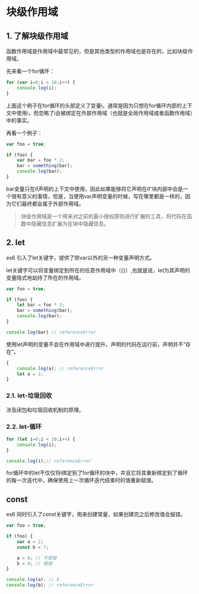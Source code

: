 # 块级作用域
## 1. 了解块级作用域
函数作用域是作用域中最常见的，但是其他类型的作用域也是存在的，比如块级作用域。


先来看一个for循环：
```js
for (var i=0;i < 10;i++) {
    console.log(i);
}
```
上面这个例子在for循环的头部定义了变量i，通常是因为只想在for循环内部的上下文中使用i，而忽略了i会被绑定在外部作用域（也就是全局作用域或者函数作用域）中的事实。

再看一个例子：
```js
var foo = true;

if (foo) {
    var bar = foo * 2;
    bar = something(bar);
    console.log(bar);
}
```

bar变量只在if声明的上下文中使用，因此如果能够将它声明在if'块内部中会是一个很有意义的事情，但是，当使用var声明变量的时候，写在哪里都是一样的，因为它们最终都会属于外部作用域。

> 块级作用域是一个用来对之前的最小授权原则进行扩展的工具，将代码在函数中隐藏信息扩展为在块中隐藏信息。


## 2. let

es6 引入了let关键字，提供了除var以外的另一种变量声明方式。

let关键字可以将变量绑定到所在的任意作用域中（{}）,也就是说，let为其声明的变量隐式地劫持了所在的作用域。

```js
var foo = true;

if (foo) {
    let bar = foo * 2;
    bar = something(bar);
    console.log(bar);
}

console.log(bar) // referenceError
```

使用let声明的变量不会在作用域中进行提升。声明的代码在运行前，声明并不“存在”。

```js
{
    console.log(a); // referenceError
    let a = 2;
}
```

### 2.1. let-垃圾回收
涉及闭包和垃圾回收机制的原理。
### 2.2. let-循环
```js
for (let i=0;i < 10;i++) {
    console.log(i);
}

console.log(i);// referenceError
```
for循环中的let不仅仅将i绑定到了for循环的块中，并且它将其重新绑定到了循环的每一次迭代中，确保使用上一次循环迭代结束时的值重新赋值。

## const

es6 同时引入了const关键字，用来创建常量，如果创建完之后修改值会报错。

```js
var foo = true;

if (foo) {
    var a = 2;
    const b = 7;

    a = 8; // 不报错
    b = 9; // 报错
}

console.log(a); // 8
console.log(b); // referenceError
```